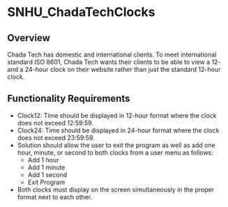 # SNHU_ChadaTechClocks
## Overview
Chada Tech has domestic and international clients. To meet international standard ISO 8601, Chada Tech
wants their clients to be able to view a 12- and a 24-hour clock on their website rather than just the
standard 12-hour clock.

## Functionality Requirements
- Clock12: Time should be displayed in 12-hour format where the clock does not exceed 12:59:59.
- Clock24: Time should be displayed in 24-hour format where the clock does not exceed 23:59:59.
- Solution should allow the user to exit the program as well as add one hour, minute, or second to both clocks from a user menu as follows:
  - Add 1 hour
  - Add 1 minute
  - Add 1 second
  - Exit Program
- Both clocks must display on the screen simultaneously in the proper format next to each other.
